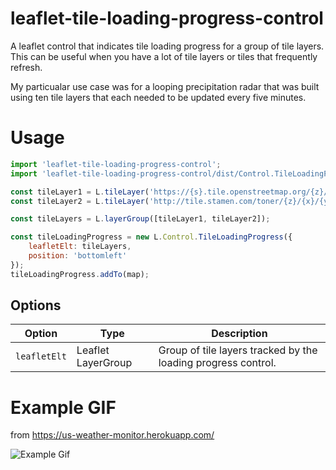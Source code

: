 # leaflet-tile-loading-progress-control
A leaflet control that indicates tile loading progress for a group of tile layers. This can be useful when you have a lot of tile layers or tiles that frequently refresh.

My particualar use case was for a looping precipitation radar that was built using ten tile layers that each needed to be updated every five minutes.

# Usage
```javascript
import 'leaflet-tile-loading-progress-control';
import 'leaflet-tile-loading-progress-control/dist/Control.TileLoadingProgress.css';

const tileLayer1 = L.tileLayer('https://{s}.tile.openstreetmap.org/{z}/{x}/{y}.png')
const tileLayer2 = L.tileLayer('http://tile.stamen.com/toner/{z}/{x}/{y}.png');

const tileLayers = L.layerGroup([tileLayer1, tileLayer2]);

const tileLoadingProgress = new L.Control.TileLoadingProgress({
    leafletElt: tileLayers,
    position: 'bottomleft'
});
tileLoadingProgress.addTo(map);
```

## Options

| Option          |  Type            | Description |
| --------------- | ---------------- | ----------------- |
| `leafletElt`       | Leaflet LayerGroup          | Group of tile layers tracked by the loading progress control. |

# Example GIF
from https://us-weather-monitor.herokuapp.com/

![Example Gif](https://media.giphy.com/media/4EFCKYcBEztFydh9HR/giphy.gif)
